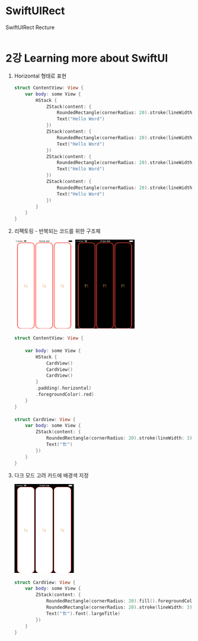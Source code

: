 # SwiftUIRect
SwiftUIRect Recture

``` swift 
```


2강 Learning more about SwiftUI
===========

1. Horizontal 형태로 표현

    ``` swift 
    struct ContentView: View {
        var body: some View {
            HStack {
                ZStack(content: {
                    RoundedRectangle(cornerRadius: 20).stroke(lineWidth: 3)
                    Text("Hello Word")
                })
                ZStack(content: {
                    RoundedRectangle(cornerRadius: 20).stroke(lineWidth: 3)
                    Text("Hello Word")
                })
                ZStack(content: {
                    RoundedRectangle(cornerRadius: 20).stroke(lineWidth: 3)
                    Text("Hello Word")
                })
                ZStack(content: {
                    RoundedRectangle(cornerRadius: 20).stroke(lineWidth: 3)
                    Text("Hello Word")
                })
            }
        }
    }
    ```

2. 리팩토링 - 반복되는 코드를 위한 구조체

    <img src = "https://github.com/HwangWoonChun/SwiftUI-StanfordEdu/blob/main/Img/Simulator%20Screen%20Shot%20-%20iPod%20touch%20(7th%20generation)%20-%202022-01-25%20at%2010.50.02.png" width = 160 height = 240>
    
    <img src = "https://github.com/HwangWoonChun/SwiftUI-StanfordEdu/blob/main/Img/Simulator%20Screen%20Shot%20-%20iPod%20touch%20(7th%20generation)%20-%202022-01-25%20at%2011.03.03.png" width = 160 height = 240>


    ``` swift 
    struct ContentView: View {

        var body: some View {
            HStack {
                CardView()
                CardView()
                CardView()
            }
            .padding(.horizontal)
            .foregroundColor(.red)
        }
    }

    struct CardView: View {
        var body: some View {
            ZStack(content: {
                RoundedRectangle(cornerRadius: 20).stroke(lineWidth: 3)
                Text("🏗")
            })
        }
    }
    ```

3. 다크 모드 고려 카드에 배경색 지정

    <img src = "https://github.com/HwangWoonChun/SwiftUI-StanfordEdu/blob/main/Img/Simulator%20Screen%20Shot%20-%20iPod%20touch%20(7th%20generation)%20-%202022-01-25%20at%2011.04.44.png" width = 160 height = 240>
    
    ``` swift 
    struct CardView: View {
        var body: some View {
            ZStack(content: {
                RoundedRectangle(cornerRadius: 20).fill().foregroundColor(.white)
                RoundedRectangle(cornerRadius: 20).stroke(lineWidth: 3)
                Text("🏗").font(.largeTitle)
            })
        }
    }
    ```
